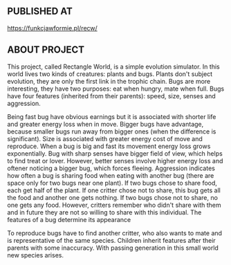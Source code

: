 ## PUBLISHED AT

https://funkcjawformie.pl/recw/

## ABOUT PROJECT

This project, called Rectangle World, is a simple evolution simulator. In this world lives two kinds of creatures: plants and bugs. Plants don't subject evolution, they are only the first link in the trophic chain. Bugs are more interesting, they have two purposes: eat when hungry, mate when full. Bugs have four features (inherited from their parents): speed, size, senses and aggression.

Being fast bug have obvious earnings but it is associated with shorter life and greater energy loss when in move. Bigger bugs have advantage, because smaller bugs run away from bigger ones (when the difference is significant). Size is associated with greater energy cost of move and reproduce. When a bug is big and fast its movement energy loss grows exponentially. Bug with sharp senses have bigger field of view, which helps to find treat or lover. However, better senses involve higher energy loss and oftener noticing a bigger bug, which forces fleeing. Aggression indicates how often a bug is sharing food when eating with another bug (there are space only for two bugs near one plant). If two bugs chose to share food, each get half of the plant. If one critter chose not to share, this bug gets all the food and another one gets nothing. If two bugs chose not to share, no one gets any food. However, critters remember who didn't share with them and in future they are not so willing to share with this individual. The features of a bug determine its appearance

To reproduce bugs have to find another critter, who also wants to mate and is representative of the same species. Children inherit features after their parents with some inaccuracy. With passing generation in this small world new species arises.
